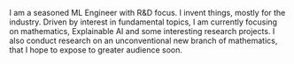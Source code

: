 I am a seasoned ML Engineer with R&D focus. I invent things, mostly for the industry. Driven by interest in fundamental topics, I am currently focusing on mathematics, Explainable AI and some interesting research projects.
I also conduct research on an unconventional new branch of mathematics, that I hope to expose to greater audience soon.
